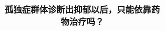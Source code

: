 ---
title: 孤独症群体诊断出抑郁以后，只能依靠药物治疗吗？
tags: [自闭症, 孤独症谱系, Aspie]
color: warning
description: 孤独症儿童和成人患抑郁症的比例高于一般人群。一旦他们患有抑郁症的事情被确诊，那么什么治疗方法对他们最有效？
external_url: http://mp.weixin.qq.com/s?__biz=MzIyMzgyMjY5NQ==&amp;mid=2247483864&amp;idx=1&amp;sn=c3714168648140ea61f4c1a70fd8ebe1&amp;chksm=e81917d0df6e9ec68dd46b50bb7ba04edaf712386e24a7c5cf2407c73dcb026a111a66b96f42&amp;scene=27#wechat_redirect
---